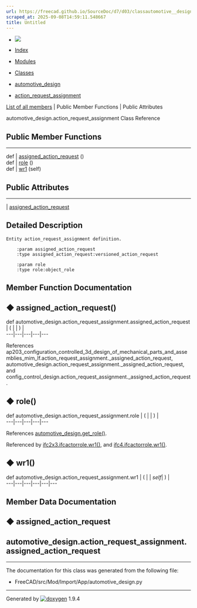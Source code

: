 ```yaml
---
url: https://freecad.github.io/SourceDoc/d7/d03/classautomotive__design_1_1action__request__assignment.html
scraped_at: 2025-09-08T14:59:11.548667
title: Untitled
---
```


  * [ ![](https://www.freecad.org/svg/logo-freecad.svg) ](https://freecadweb.org "FreeCAD")
  * [Index](../../index.html "Index")
  * [Modules](../../modules.html "Modules list")
  * [Classes](../../annotated.html "Annotated list")

  * [automotive_design](../../d4/ddf/namespaceautomotive__design.html)
  * [action_request_assignment](../../d7/d03/classautomotive__design_1_1action__request__assignment.html)

[List of all members](../../d1/d7f/classautomotive__design_1_1action__request__assignment-members.html) | Public Member Functions | Public Attributes

automotive_design.action_request_assignment Class Reference

##  Public Member Functions  
  
---  
def | [assigned_action_request](../../d7/d03/classautomotive__design_1_1action__request__assignment.html#aa84c4002c6ff05c598777f04209b1443) ()  
def | [role](../../d7/d03/classautomotive__design_1_1action__request__assignment.html#a7c3c2a3573b97ff727b9bdfe79660ba6) ()  
def | [wr1](../../d7/d03/classautomotive__design_1_1action__request__assignment.html#a12f50f7edbbefdc87d437e38f054c737) (self)  
  
##  Public Attributes  
  
---  
|
[assigned_action_request](../../d7/d03/classautomotive__design_1_1action__request__assignment.html#ad71623bd899e92b2f3e866cebf6df2ab)  
  
## Detailed Description

    
    
    Entity action_request_assignment definition.
    
        :param assigned_action_request
        :type assigned_action_request:versioned_action_request
    
        :param role
        :type role:object_role

## Member Function Documentation

## ◆ assigned_action_request()

def automotive_design.action_request_assignment.assigned_action_request  | ( | | ) |   
---|---|---|---|---  
  
References
ap203_configuration_controlled_3d_design_of_mechanical_parts_and_assemblies_mim_lf.action_request_assignment._assigned_action_request,
automotive_design.action_request_assignment._assigned_action_request, and
config_control_design.action_request_assignment._assigned_action_request.

## ◆ role()

def automotive_design.action_request_assignment.role  | ( | | ) |   
---|---|---|---|---  
  
References
[automotive_design.get_role()](../../d4/ddf/namespaceautomotive__design.html#aa39c3b3145ab49b56fd7b3de3f8effb4).

Referenced by
[ifc2x3.ifcactorrole.wr1()](../../d9/d2f/classifc2x3_1_1ifcactorrole.html#ae281a252ec7f6b1d00c2b9989182978f),
and
[ifc4.ifcactorrole.wr1()](../../d8/d4c/classifc4_1_1ifcactorrole.html#aad59c64b5c5e278a59b5366592647b2d).

## ◆ wr1()

def automotive_design.action_request_assignment.wr1  | ( |  | _self_| ) |   
---|---|---|---|---|---  
  
## Member Data Documentation

## ◆ assigned_action_request

automotive_design.action_request_assignment.assigned_action_request  
---  
  
* * *

The documentation for this class was generated from the following file:

  * FreeCAD/src/Mod/Import/App/automotive_design.py

* * *

Generated by
[![doxygen](../../doxygen.svg)](https://www.doxygen.org/index.html) 1.9.4

